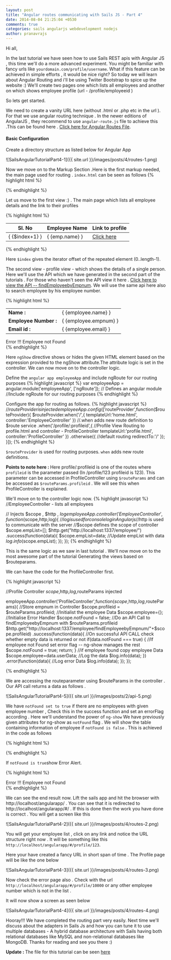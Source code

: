 ```yaml
---
layout: post
title: "Angular routes communicating with Sails JS - Part 4"
date: 2014-08-04 21:25:04 +0530
comments: true
categories: sails angularjs webdevelopment nodejs
author: pranavrajs	
---
```


Hi all,

In the last tutorial we have seen how to use Sails REST apis with Angular JS , this time we'll do a more advanced experiment. You might be familiar with fancy urls like `yourdomain.com/profile/username`. What if this feature can be achieved in simple efforts , it would be nice right? So today we will learn about Angular Routing and i'll be using Twiiter Bootstrap to spice up the website :) We'll create two pages one which lists all employees and another on which shows employee profile (url - /profile/employeeid )

<!-- more -->
So lets get started.


We need to create a vanity URL here (without .html or .php etc in the url ). For that we use angular routing technique . In the newer editions of AngularJS , they recommend to use `angular-route.js` file to achieve this .This can be found here . <a href="https://ajax.googleapis.com/ajax/libs/angularjs/1.2.0rc1/angular-route.min.js">Click here for Angular Routes File</a>.

<h4>Basic Configuration</h4>
Create a directory structure as listed below for Angular App 

![SailsAngularTutorialPart4-1]({{ site.url }}/images/posts/4/routes-1.png)

Now we move on to the Markup Section .Here is the first markup needed, the main page used for routing .
`index.html` can be seen as follows 
{% highlight html %}
<!-- index.html -->
<html ng-app="employeeApp">
<!-- ng-app Employee App -->
<head>
	<!-- Add bootstrap to Page -->
	<link rel="stylesheet" href="//maxcdn.bootstrapcdn.com/bootstrap/3.2.0/css/bootstrap.min.css">
	<!-- Add Open Sans Font -->
	<link href='http://fonts.googleapis.com/css?family=Open+Sans' rel='stylesheet' type='text/css'>
</head>
<body>
	<!-- The views will be loaded here  -->
  	<div ng-view></div>
  	<!-- Add core Angular File -->
	<script src="https://ajax.googleapis.com/ajax/libs/angularjs/1.2.1/angular.min.js"></script>
	<!-- Add Angular route file -->
	<script src="https://ajax.googleapis.com/ajax/libs/angularjs/1.2.0rc1/angular-route.min.js"></script>
	<!-- Add controller file -->
	<script src="js/app/app.js"></script>

</body>

</html>
{% endhighlight %}

Let us move to the first view :) . The main page which lists all employee details and the link to their profiles 

{% highlight html %}
<!-- home.html lists all employees and link to their profile -->
<table class="table table-striped">
	<thead>
		<th>Sl. No</th>
		<th>Employee Name </th>
		<th>Link to profile</th>
	</thead>
	<!-- ng-repeat to iterate over Employee array -->
	<tr ng-repeat="emp in empList">
	<!-- $index+1 gives the value 1,2 etc according to no of iteration -->
	  <td class="active">{ {$index+1} }</td>
	  <td class="success">{ {emp.name} }</td>
	  <!-- Note here that there should not be spaces between angular brackets -->
	  <!-- #profile/profileid is the link to profile -->
	  <td class="info"><a href="#profile/{{emp.empnum}}">Click here</a></td>
	</tr>

</table>
{% endhighlight %}

Here `$index` gives the iterator offset of the repeated element (0..length-1).

The second view - profile view - which shows the details of a single person. Here we'll use the API which we have generated in the second part of the tutorials . For those who haven't seen the API view it here . <a href="http://maangalabs.com/blog/2014/07/26/generating-rest-api-with-sails-js-part-2/">Click here to view the API -- findEmployeebyEmpnum</a>. We will use the same api here also to search employee by his employee number.

{% highlight html %}
<!-- profile.html - shows employee details  -->
<!-- Show the table if Employee returned by API is defined  -->
<table ng-show="!notFound" class="table table-striped">
	<tr>
	  <td><strong>Name : </strong></td>
	  <!-- Print the name -->
	  <td>{ {employee.name} }</td>
	</tr>
	<tr>
	  <td><strong>Employee Number : </strong></td>
	  <td>{ {employee.empnum} }</td>
	</tr>
	<tr>
	  <td><strong>Email id : </strong></td>
	  <td>{ {employee.email} }</td>
	</tr>
</table>
<!-- Show error if employee is not defined  -->
<div ng-show="notFound"  class = "alert alert-danger col-md-12">
	Error !!! Employee not Found
</div>
{% endhighlight %}

Here `ngShow` directive shows or hides the given HTML element based on the expression provided to the ngShow attribute.The attribute logic is set in the controller. We can now move on to the controller logic. 

Define the `angular app employeeApp` and include ngRoute for our routing purposes
{% highlight javascript %}
var employeeApp = angular.module('employeeApp', ['ngRoute']); // Defines an angular module
	//Include ngRoute for our routing purposes
{% endhighlight %}

Configure the app for routing as follows. 
{% highlight javascript %}
//$routeProvider is injected
employeeApp.config(['$routeProvider',function($routeProvider){
	$routeProvider.when('/',{
							templateUrl:'home.html',
							controller:'EmployeeController'
				    })
				    //.when adds new route definition to $route service
				   .when('/profile/:profileid',{
				   			//Profile View Routing to profile.html and controller - ProfileController
							templateUrl:'profile.html',
							controller:'ProfileController'
					})
					.otherwise({
							//default routing
							redirectTo:'/'
					});
}]);
{% endhighlight %}

`$routeProvider` is used for routing purposes. `when` adds new route definitions.

<strong>Points to note here : </strong>Here profile/:profileid is one of the routes where `profileid` is the parameter passed (In /profile/123 profileid is 123). This parameter can be accessed in ProfileController using `$routeParams` and can be accessed as `$routeParams.profileid` .
We will see this when ProfileController is explained.


We'll move on to the controller logic now.
{% highlight javascript %}
//EmployeeController - lists all employees 

// Injects $scope , $http , $log
employeeApp.controller('EmployeeController',function($scope,$http,$log){
	//$log is used for console log in Angular js
	//$http is used to communicate with the server 
	//$scope defines the scope of controller
	$scope.empList=[];
	$http.get("http://localhost:1337/employee/")
		 .success(function(data){
		 	$scope.empList=data;
		 	//Update empList with data
		 	$log.info($scope.empList);
		 });
});
{% endhighlight %}

This is the same logic as we saw in last tutorial . We'll now move on to the most awesome part of the tutorial Generating the views based on $routeparams.

We can have the code for the ProfileController first.

{% highlight javascript %}

//Profile Controller $scope,$http,$log,$routeParams injected


employeeApp.controller('ProfileController',function($scope,$http,$log,$routeParams){
	//Store empnum in Controller
	$scope.profileid = $routeParams.profileid;
	//Initialist the employee Data
	$scope.employee={};
	//Initialise Error Handler
	$scope.notFound = false;
	//Do an API Call to findEmployeebyEmpnum with $routeParams.profileid
	$http.get("http://localhost:1337/employee/findEmployeebyEmpnum/"+$scope.profileid)
		 .success(function(data){
		 	//On successful API CALL check whether empty data is returned or not
		 	if(data.notFound === true)
		 	{
		 		//If employee not Found set error flag -- ng-show manages the rest 
		 		$scope.notFound = true;
		 		return;
		 	}
		 	//if employee found copy employee Data
		 	$scope.employee=data.userData;
		 	//Log the data
		 	$log.info(data);
		 })
		 .error(function(data){
		 	//Log error Data
		 	$log.info(data);
		 });
});

{% endhighlight %}

We are accessing the routeparameter using $routeParams in the controller . Our API call returns a data as follows .

![SailsAngularTutorialPart4-5]({{ site.url }}/images/posts/2/api-5.png)


We have `notFound set to true` if there are no employees with given employee number , Check this in the success function and set an errorFlag according . Here we'll understand the power of `ng-show` We have previously given attributes for ng-show as `notFound`  flag . We will show the table containing information of employee if `notFound is false` . 
This is achieved in the code as follows

{% highlight html %}
<table ng-show="!notFound" class="table table-striped">

<!-- Refer to the code above profile.html -->
{% endhighlight %}

If `notFound is true`show Error Alert.

{% highlight html %}

<div ng-show="notFound"  class = "alert alert-danger col-md-12">
	Error !!! Employee not Found
</div>
<!-- Refer to the code above profile.html -->
{% endhighlight %}

We can see the end result now. 
Lift the sails app and hit the browser with http://localhost/angularapp/ . You can see that it is redirected to http://localhost/angularapp/#/ . If this is done then the work you have done is correct . You will get a screen like this 

![SailsAngularTutorialPart4-2]({{ site.url }}/images/posts/4/routes-2.png)

You will get your employee list , click on any link and notice the URL structure right now . It will be something like this `http://localhost/angularapp/#/profile/123`.

Here your have created a fancy URL in short span of time . 
The Profile page will be like the one below

![SailsAngularTutorialPart4-3]({{ site.url }}/images/posts/4/routes-3.png)

Now check the error page also . Check with the url `http://localhost/angularapp/#/profile/10000` or any other employee number which is not in the list .

It will now show a screen as seen below 

![SailsAngularTutorialPart4-4]({{ site.url }}/images/posts/4/routes-4.png)

Hooray!!! We have completed the routing part very easily. Next time we'll discuss about the adapters in Sails Js and how you can tune it to use multiple databases - A hybrid database architecture with Sails having both relational databases like MySQL and non-relational databases like MongoDB. Thanks for reading and see you there :) 

<strong>Update : </strong> The file for this tutorial can be seen <a href="https://github.com/pranavrajs/maangalabs-tutorials/tree/master/sails-tutorials/angular-routes-communicating-with-sails-js-part-4" target="_blank">here</a> 

<script type="text/javascript">
    google_ad_client = "ca-pub-7831813631234919";
    google_ad_slot = "7396300078";
    google_ad_width = 728;
    google_ad_height = 90;
</script>
<!-- Maangalabs-4 -->
<script type="text/javascript"
src="//pagead2.googlesyndication.com/pagead/show_ads.js">
</script>